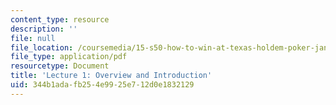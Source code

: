 ```yaml
---
content_type: resource
description: ''
file: null
file_location: /coursemedia/15-s50-how-to-win-at-texas-holdem-poker-january-iap-2016/344b1adafb254e9925e712d0e1832129_MIT15_S50IAP16_L1.pdf
file_type: application/pdf
resourcetype: Document
title: 'Lecture 1: Overview and Introduction'
uid: 344b1ada-fb25-4e99-25e7-12d0e1832129
---
```

